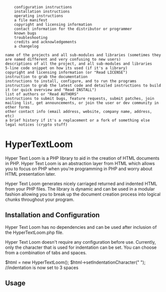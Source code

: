         configuration instructions
        installation instructions
        operating instructions
        a file manifest
        copyright and licensing information
        contact information for the distributor or programmer
        known bugs
        troubleshooting
        credits and acknowledgements
        a changelog

    name of the projects and all sub-modules and libraries (sometimes they are named different and very confusing to new users)
    descriptions of all the project, and all sub-modules and libraries
    5-line code snippet on how its used (if it's a library)
    copyright and licensing information (or "Read LICENSE")
    instruction to grab the documentation
    instructions to install, configure, and to run the programs
    instruction to grab the latest code and detailed instructions to build it (or quick overview and "Read INSTALL")
    list of authors or "Read AUTHORS"
    instructions to submit bugs, feature requests, submit patches, join mailing list, get announcements, or join the user or dev community in other forms
    other contact info (email address, website, company name, address, etc)
    a brief history if it's a replacement or a fork of something else
    legal notices (crypto stuff)


HyperTextLoom
=============

Hyper Text Loom is a PHP library to aid in the creation of HTML documents in PHP. Hyper Text Loom is an abstraction layer from HTML which allows you to focus on PHP when you're programming in PHP and worry about HTML presentation later.

Hyper Text Loom generates nicely carriaged returned and indented HTML from your PHP files. The library is dynamic and can be used in a modular fashion allowing you to break up the document creation process into logical chunks throughout your program.


Installation and Configuration
------------------------------

Hyper Text Loom has no dependencies and can be used after inclusion of the HyperTextLoom.php file.

Hyper Text Loom doesn't require any configuration before use. Currently, only the character that is used for indentation can be set. You can choose from a combination of tabs and spaces.

$html = new HyperTextLoom();
$html->setIndentationCharacter("   "); //indentation is now set to 3 spaces


Usage
-----

